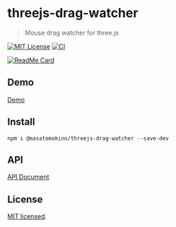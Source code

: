 # threejs-drag-watcher

> Mouse drag watcher for three.js

[![MIT License](https://img.shields.io/badge/license-MIT-blue.svg?style=flat)](LICENSE)
[![CI](https://github.com/MasatoMakino/threejs-drag-watcher/actions/workflows/ci_main.yml/badge.svg)](https://github.com/MasatoMakino/threejs-drag-watcher/actions/workflows/ci_main.yml)

[![ReadMe Card](https://github-readme-stats.vercel.app/api/pin/?username=MasatoMakino&repo=threejs-drag-watcher)](https://github.com/MasatoMakino/threejs-drag-watcher)

## Demo

[Demo](https://masatomakino.github.io/threejs-drag-watcher/demo/)

## Install

```shell
npm i @masatomakino/threejs-drag-watcher --save-dev
```

## API 

[API Document](https://masatomakino.github.io/threejs-drag-watcher/api/index.html)

## License

[MIT licensed](LICENSE).
